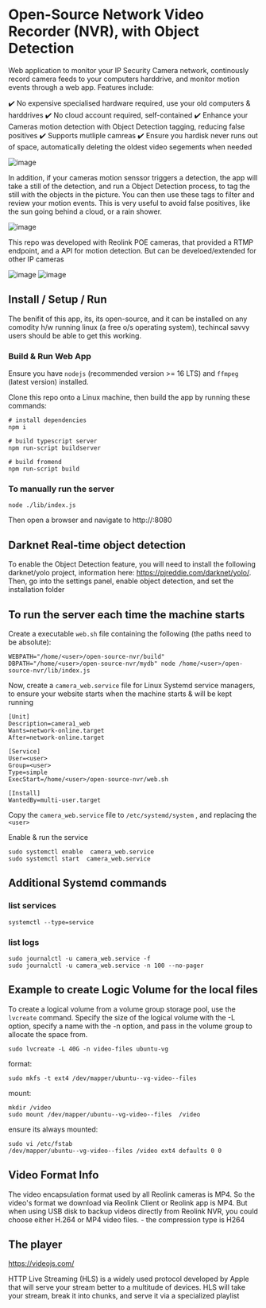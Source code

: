 


#  Open-Source Network Video Recorder (NVR), with Object Detection

Web application to monitor your IP Security Camera network, continously record camera feeds to your computers harddrive, and monitor motion events through a web app. Features include:

:heavy_check_mark:  No expensive specialised hardware required, use your old computers & harddrives
:heavy_check_mark:  No cloud account required, self-contained
:heavy_check_mark:  Enhance your Cameras motion detection with Object Detection tagging, reducing false positives
:heavy_check_mark:  Supports mutliple camreas
:heavy_check_mark:  Ensure you hardisk never runs out of space, automatically deleting the oldest video segements when needed 

![image](./assets/wenui.png)

In addition, if your cameras motion senssor triggers a detection, the app will take a still of the detection, and run a Object Detection process, to tag the still with the objects in the picture.  You can then use these tags to filter and review your motion events.  This is very useful to avoid false positives, like the sun going behind a cloud, or a rain shower.

![image](./assets/objectdetection.png)

This repo was developed with Reolink POE cameras, that provided a RTMP endpoint, and a API for motion detection. But can be develoed/extended for other IP cameras

![image](./assets/settings2a.png)  ![image](./assets/settings1a.png)

## Install / Setup / Run

The benifit of this app, its, its open-source, and it can be installed on any comodity h/w running linux (a free o/s operating system), techincal savvy users should be able to get this working.


### Build & Run Web App

Ensure you have `nodejs` (recommended version >= 16 LTS) and `ffmpeg` (latest version) installed.

Clone this repo onto a Linux machine, then build the app by running these commands: 


```
# install dependencies
npm i

# build typescript server
npm run-script buildserver

# build fromend
npm run-script build
```

### To manually run the server

```
node ./lib/index.js
```

Then open a browser and navigate to http://<hostname>:8080


## Darknet Real-time object detection

To enable the Object Detection feature, you will  need to install the following darknet/yolo project, information here: https://pjreddie.com/darknet/yolo/.  Then, go into the settings panel, enable object detection, and set the installation folder


## To run the server each time the machine starts

Create a executable `web.sh` file containing the following (the paths need to be absolute):

```
WEBPATH="/home/<user>/open-source-nvr/build" DBPATH="/home/<user>/open-source-nvr/mydb" node /home/<user>/open-source-nvr/lib/index.js
```

Now, create a `camera_web.service` file for Linux Systemd service managers, to ensure your website starts when the machine starts & will be kept running

```
[Unit]
Description=camera1_web
Wants=network-online.target
After=network-online.target

[Service]
User=<user>
Group=<user>
Type=simple
ExecStart=/home/<user>/open-source-nvr/web.sh

[Install]
WantedBy=multi-user.target
```

Copy the `camera_web.service` file to `/etc/systemd/system` , and replacing the `<user>`

Enable & run the service

```
sudo systemctl enable  camera_web.service
sudo systemctl start  camera_web.service
```


## Additional Systemd commands

### list services
```
systemctl --type=service
```
### list logs
```
sudo journalctl -u camera_web.service -f
sudo journalctl -u camera_web.service -n 100 --no-pager
```




## Example to create Logic Volume for the local files 

To create a logical volume from a volume group storage pool, use the ```lvcreate``` command. Specify the size of the logical volume with the -L option, specify a name with the -n option, and pass in the volume group to allocate the space from.

```
sudo lvcreate -L 40G -n video-files ubuntu-vg
```

format:
```
sudo mkfs -t ext4 /dev/mapper/ubuntu--vg-video--files
```

mount:

```
mkdir /video
sudo mount /dev/mapper/ubuntu--vg-video--files  /video
```

ensure its always mounted:
```
sudo vi /etc/fstab
/dev/mapper/ubuntu--vg-video--files /video ext4 defaults 0 0
```



## Video Format Info

The video encapsulation format used by all Reolink cameras is MP4. So the video's format we download via Reolink Client or Reolink app is MP4. But when using USB disk to backup videos directly from Reolink NVR, you could choose either H.264 or MP4 video files. - the compression type is H264


## The player

https://videojs.com/


HTTP Live Streaming (HLS) is a widely used protocol developed by Apple that will serve your stream better to a multitude of devices. HLS will take your stream, break it into chunks, and serve it via a specialized playlist


